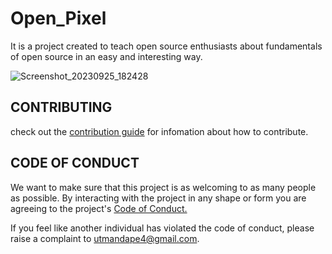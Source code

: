 # Open_Pixel
It is a project created to teach open source enthusiasts about fundamentals of open source in an easy and interesting way.

![Screenshot_20230925_182428](https://github.com/UtkarshM-hub/Open_Pixel/assets/70505181/578fec9d-e21e-4b7a-b049-039ce2c4b343)

## CONTRIBUTING
check out the [contribution guide](https://github.com/UtkarshM-hub/Open_Pixel/blob/main/CONTRIBUTING.md) for infomation about how to contribute.

## CODE OF CONDUCT
We want to make sure that this project is as welcoming to as many people as possible. By interacting with the project in any shape or form you are agreeing to the project's [Code of Conduct.](https://github.com/UtkarshM-hub/Open_Pixel/blob/main/CODE_OF_CONDUCT.md)

If you feel like another individual has violated the code of conduct, please raise a complaint to [utmandape4@gmail.com](mailto:utmandape4@gmail.com).

